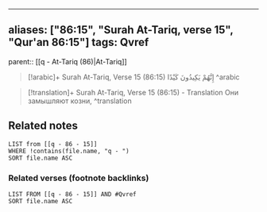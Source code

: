 
---
aliases: ["86:15", "Surah At-Tariq, verse 15", "Qur'an 86:15"]
tags: Qvref
---

parent:: [[q - At-Tariq (86)|At-Tariq]]

> [!arabic]+ Surah At-Tariq, Verse 15 (86:15)
> <span class="quran-arabic">إِنَّهُمْ يَكِيدُونَ كَيْدًا</span>
^arabic

> [!translation]+ Surah At-Tariq, Verse 15 (86:15) - Translation
> Они замышляют козни,
^translation



## Related notes
```dataview
LIST from [[q - 86 - 15]]
WHERE !contains(file.name, "q - ")
SORT file.name ASC
```

### Related verses (footnote backlinks)
```dataview
LIST FROM [[q - 86 - 15]] AND #Qvref
SORT file.name ASC
```

